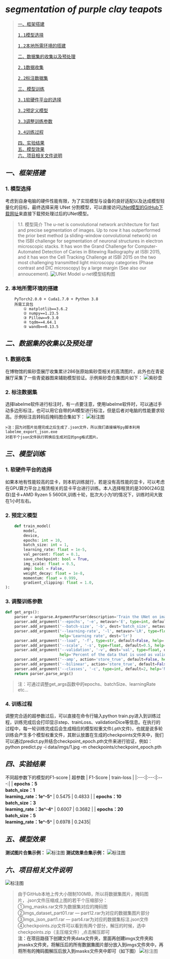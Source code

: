 # *segmentation of purple clay teapots*

>[一、框架搭建](#一、框架搭建)
	<pre>[1.1模型选择](#1.模型选择)</pre>
	<pre>[1.2本地所需环境的搭建](#2.本地所需环境的搭建)</pre>
 >[二、数据集的收集以及预处理](#二、数据集的收集以及预处理)
	<pre>[2.1数据收集](#1.数据收集)</pre>
	<pre>[2.2标注数据集](#2.标注数据集)</pre>
>[三、模型训练](#三、模型训练)<div>
	<pre>[3.1软硬件平台的选择](#1.软硬件平台的选择)</pre>
	<pre>[3.2预定义模型](#2.预定义模型)</pre>
	<pre>[3.3调整训练参数](#3.调整训练参数)</pre>
	<pre>[3.4训练过程](#4.训练过程)</pre>
>[四、实验结果](#四、实验结果)<div>
>[五、模型效果](#五、模型效果)<div>
>[六、项目相关文件说明](#六、项目相关文件说明)<div>


## *一、<span id="一、框架搭建">框架搭建</span>*
### 1. <span id="1.模型选择">模型选择</span>
考虑到自身电脑的硬件性能有限，为了实现模型与设备的良好适配以及达成模型轻量化的目标，最终选择采用 UNet 分割模型，可以直接访问[UNet模型的GitHub下载网址][id]来直接下载预处理过后的UNet模型。


>1.1. 模型简介
The u-net is convolutional network architecture for fast and precise segmentation of images. Up to now it has outperformed the prior best method (a sliding-window convolutional network) on the ISBI challenge for segmentation of neuronal structures in electron microscopic stacks. It has won the Grand Challenge for Computer-Automated Detection of Caries in Bitewing Radiography at ISBI 2015, and it has won the Cell Tracking Challenge at ISBI 2015 on the two most challenging transmitted light microscopy categories (Phase contrast and DIC microscopy) by a large margin (See also our annoucement).
	 ![UNet Model](https://lmb.informatik.uni-freiburg.de/people/ronneber/u-net/u-net-architecture.png  "示例1")
					u-net模型结构图
### 2. <span id="2.本地所需环境的搭建">本地所需环境的搭建</span>
```
	PyTorch2.0.0 + Cuda1.7.0 + Python 3.8
    所需工具包
		① matplotlib==3.6.2
		② numpy==1.23.5
		③ Pillow==9.3.0
		④ tqdm==4.64.1
		⑤ wandb==0.13.5
```

## *二、<span id="二、数据集的收集以及预处理">数据集的收集以及预处理</span>*
### 1. <span id="1.数据收集">数据收集</span>
 在博物馆的紫砂壶展厅收集累计286张原始紫砂壶相关的高清图片，此外也在青瓷展厅采集了一些青瓷器图来辅助模型验证。示例紫砂壶合集图片如下：
 ![紫砂壶](https://raw.githubusercontent.com/tanjunlong/MyProject/master/imgShow/datasetEx.jpg  "示例")
 
 
### 2. <span id="2.标注数据集">标注数据集</span>
选择labelme软件进行标注时，有一点要注意，使用labelme软件时，可以通过手动多边形标注，也可以用它自带的AI模型进行标注，但是后者对电脑的性能要求较高。示例标注且转码后掩码图合集如下：
![标注图](https://raw.githubusercontent.com/tanjunlong/MyProject/master/imgShow/dataSetMasksEx.jpg  "示例")


	>注：因为对图片处理完成之后生成了.json文件，所以我们直接编写py脚本利用labelme_export_json.exe
	对若干个json文件执行转换后生成对应的png格式图片。

## *三、<span id="三、模型训练">模型训练</span>*
### 1. <span id="1.软硬件平台的选择">软硬件平台的选择</span>
如果本地有性能较高的显卡，则本机训练就行，若是没有高性能的显卡，可以考虑在GPU算力平台上租赁相关的显卡平台进行训练。本人选择租赁的是3090(24G显存)显卡+AMD Ryzen 5 5600X,训练十轮，批次大小为1的情况下，训练时间大致在1小时左右。
### 2. <span id="2.预定义模型">预定义模型</span>
```python
	def train_model(
        model,
        device,
        epochs: int = 10,
        batch_size: int = 1,
        learning_rate: float = 1e-5,
        val_percent: float = 0.1,
        save_checkpoint: bool = True,
        img_scale: float = 0.5,
        amp: bool = False,
        weight_decay: float = 1e-8,
        momentum: float = 0.999,
        gradient_clipping: float = 1.0,
):
```
### 3. <span id="3.调整训练参数">调整训练参数</span>
```python
def get_args():
    parser = argparse.ArgumentParser(description='Train the UNet on images and target masks')
    parser.add_argument('--epochs', '-e', metavar='E', type=int, default=5, help='Number of epochs')
    parser.add_argument('--batch-size', '-b', dest='batch_size', metavar='B', type=int, default=1, help='Batch size')
    parser.add_argument('--learning-rate', '-l', metavar='LR', type=float, default=1e-5,
                        help='Learning rate', dest='lr')
    parser.add_argument('--load', '-f', type=str, default=False, help='Load model from a .pth file')
    parser.add_argument('--scale', '-s', type=float, default=0.5, help='Downscaling factor of the images')
    parser.add_argument('--validation', '-v', dest='val', type=float, default=10.0,
                        help='Percent of the data that is used as validation (0-100)')
    parser.add_argument('--amp', action='store_true', default=False, help='Use mixed precision')
    parser.add_argument('--bilinear', action='store_true', default=False, help='Use bilinear upsampling')
    parser.add_argument('--classes', '-c', type=int, default=2, help='Number of classes')
    return parser.parse_args()
```
>注：可通过调整get_args函数中的epochs、batchSize、learningRate etc...

### 4. <span id="4.训练过程">训练过程</span>
调整完合适的超参数过后，可以直接在命令行输入python train.py进入到训练过程，训练完成后会打印显示step、trainLoss、validationDice等信息。在执行的过程中，每一轮训练完成后会生成相应的模型权重文件(.pth文件)，也就是说多轮训练会产生多个模型权重文件，其默认放置在生成的checkpoints文件夹中，我们可以通过predict.py并结合checkpoint_epoch.pth文件来进行验证，例如：python predict.py -i data/imgs/1.jpg -m checkpoints/checkpoint_epoch.pth

## *四、<span id="四、实验结果">实验结果</span>*
不同超参数下的模型的F1-score
| 超参数 | F1-Score | train-loss |
|:---:|:---:|:---:|
| **epochs：5<br>batch_size：1<br>learning_rate：1e^-5^** | 0.5475 | 0.4833 |
| **epochs：10<br>batch_size：3<br>learning_rate：3e^-4^** | 0.6007 | 0.3682 |
| **epochs：20<br>batch_size：5<br>learning_rate：1e^-5^** | 0.6978 | 0.2435|

## *五、<span id="五、模型效果">模型效果</span>*
**测试图片合集示例：**
![标注图](https://raw.githubusercontent.com/tanjunlong/MyProject/master/imgShow/validation.jpg  "示例")
**测试效果合集示例：**
![标注图](https://raw.githubusercontent.com/tanjunlong/MyProject/master/imgShow/validationMasks.jpg  "示例")

## *六、<span id="六、项目相关文件说明">项目相关文件说明*
![标注图](https://raw.githubusercontent.com/tanjunlong/MyProject/master/imgShow/compressedFileInstructions.png  "示例")
>由于GitHub本地上传大小限制100MB，所以将数据集图片，掩码图片，.json文件压缩成上图的若干个压缩部分：<br>
		①img_masks.rar文件为数据集对应的掩码图<br>
		②imgs_dataset_part01.rar — part12.rar为对应的数据集图片部分<br>
		③imgs_json_part1.rar — part4.rar为对应的数据集标注.json文件<br>
		④checkpoints.zip文件可以看到有两个部分，解压的时候，选中checkpoints.zip（主压缩文件）,点击解压即可<br>
	    **注：在项目路径下创建文件夹data文件夹，里面再创建imgs文件夹和jmasks文件夹，将解压后的所有数据集图片部分放入到imgs文件夹中，再将所有的掩码图解压后放入到masks文件夹中即可（如下图）**
	![标注图](https://raw.githubusercontent.com/tanjunlong/MyProject/master/imgShow/contentStructure.png  "示例")

[id]:https://github.com/zhixuhao/unet
